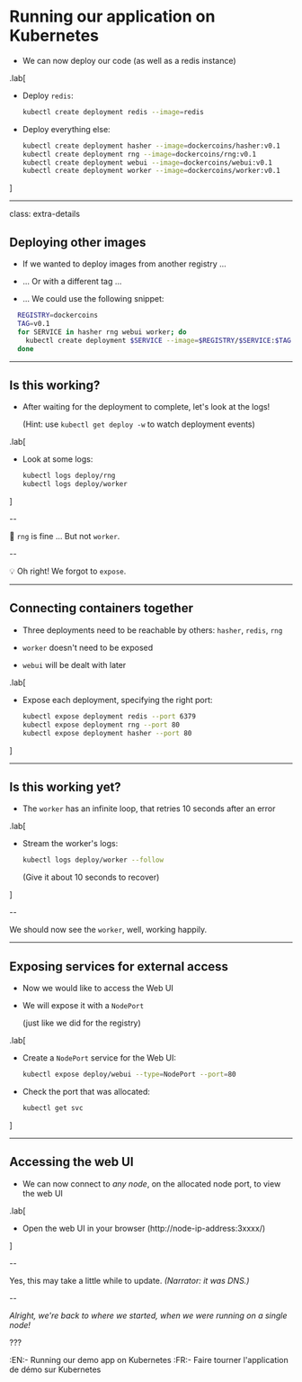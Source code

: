 # Running our application on Kubernetes

- We can now deploy our code (as well as a redis instance)

.lab[

- Deploy `redis`:
  ```bash
  kubectl create deployment redis --image=redis
  ```

- Deploy everything else:
  ```bash
  kubectl create deployment hasher --image=dockercoins/hasher:v0.1
  kubectl create deployment rng --image=dockercoins/rng:v0.1
  kubectl create deployment webui --image=dockercoins/webui:v0.1
  kubectl create deployment worker --image=dockercoins/worker:v0.1
  ```

]

---

class: extra-details

## Deploying other images

- If we wanted to deploy images from another registry ...

- ... Or with a different tag ...

- ... We could use the following snippet:

```bash
  REGISTRY=dockercoins
  TAG=v0.1
  for SERVICE in hasher rng webui worker; do
    kubectl create deployment $SERVICE --image=$REGISTRY/$SERVICE:$TAG
  done
```

---

## Is this working?

- After waiting for the deployment to complete, let's look at the logs!

  (Hint: use `kubectl get deploy -w` to watch deployment events)

.lab[

<!-- ```hide
kubectl wait deploy/rng --for condition=available
kubectl wait deploy/worker --for condition=available
``` -->

- Look at some logs:
  ```bash
  kubectl logs deploy/rng
  kubectl logs deploy/worker
  ```

]

--

🤔 `rng` is fine ... But not `worker`.

--

💡 Oh right! We forgot to `expose`.

---

## Connecting containers together

- Three deployments need to be reachable by others: `hasher`, `redis`, `rng`

- `worker` doesn't need to be exposed

- `webui` will be dealt with later

.lab[

- Expose each deployment, specifying the right port:
  ```bash
  kubectl expose deployment redis --port 6379
  kubectl expose deployment rng --port 80
  kubectl expose deployment hasher --port 80
  ```

]

---

## Is this working yet?

- The `worker` has an infinite loop, that retries 10 seconds after an error

.lab[

- Stream the worker's logs:
  ```bash
  kubectl logs deploy/worker --follow
  ```

  (Give it about 10 seconds to recover)

<!--
```wait units of work done, updating hash counter```
```key ^C```
-->

]

--

We should now see the `worker`, well, working happily.

---

## Exposing services for external access

- Now we would like to access the Web UI

- We will expose it with a `NodePort`

  (just like we did for the registry)

.lab[

- Create a `NodePort` service for the Web UI:
  ```bash
  kubectl expose deploy/webui --type=NodePort --port=80
  ```

- Check the port that was allocated:
  ```bash
  kubectl get svc
  ```

]

---

## Accessing the web UI

- We can now connect to *any node*, on the allocated node port, to view the web UI

.lab[

- Open the web UI in your browser (http://node-ip-address:3xxxx/)

<!-- ```open http://node1:3xxxx/``` -->

]

--

Yes, this may take a little while to update. *(Narrator: it was DNS.)*

--

*Alright, we're back to where we started, when we were running on a single node!*

???

:EN:- Running our demo app on Kubernetes
:FR:- Faire tourner l'application de démo sur Kubernetes
